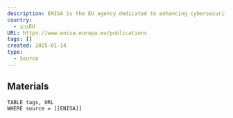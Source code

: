 ```yaml
---
description: ENISA is the EU agency dedicated to enhancing cybersecurity in Europe. They offer guidance, tools, and resources to safeguard citizens and businesses from cyber threats.
country:
  - 🇪🇺EU
URL: https://www.enisa.europa.eu/publications
tags: []
created: 2025-01-14
type:
  - Source
---
```


## Materials
```dataview
TABLE tags, URL
WHERE source = [[ENISA]]
```